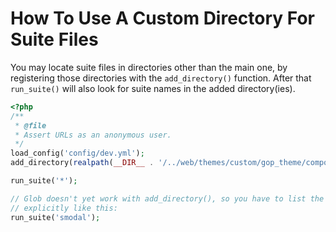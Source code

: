 # How To Use A Custom Directory For Suite Files

You may locate suite files in directories other than the main one, by registering those directories with the `add_directory()` function. After that `run_suite()` will also look for suite names in the added directory(ies).

```php
<?php
/**
 * @file
 * Assert URLs as an anonymous user.
 */
load_config('config/dev.yml');
add_directory(realpath(__DIR__ . '/../web/themes/custom/gop_theme/components/smodal'));

run_suite('*');

// Glob doesn't yet work with add_directory(), so you have to list the suite
// explicitly like this:
run_suite('smodal');

```
